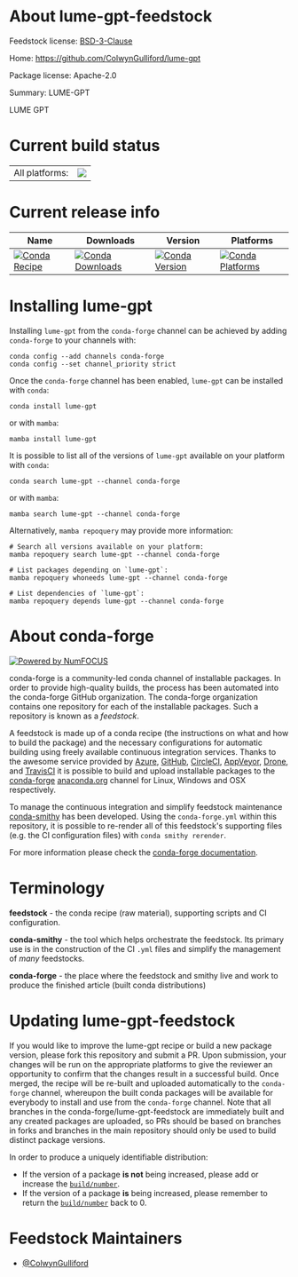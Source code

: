 About lume-gpt-feedstock
========================

Feedstock license: [BSD-3-Clause](https://github.com/conda-forge/lume-gpt-feedstock/blob/main/LICENSE.txt)

Home: https://github.com/ColwynGulliford/lume-gpt

Package license: Apache-2.0

Summary: LUME-GPT

LUME GPT


Current build status
====================


<table><tr><td>All platforms:</td>
    <td>
      <a href="https://dev.azure.com/conda-forge/feedstock-builds/_build/latest?definitionId=9556&branchName=main">
        <img src="https://dev.azure.com/conda-forge/feedstock-builds/_apis/build/status/lume-gpt-feedstock?branchName=main">
      </a>
    </td>
  </tr>
</table>

Current release info
====================

| Name | Downloads | Version | Platforms |
| --- | --- | --- | --- |
| [![Conda Recipe](https://img.shields.io/badge/recipe-lume--gpt-green.svg)](https://anaconda.org/conda-forge/lume-gpt) | [![Conda Downloads](https://img.shields.io/conda/dn/conda-forge/lume-gpt.svg)](https://anaconda.org/conda-forge/lume-gpt) | [![Conda Version](https://img.shields.io/conda/vn/conda-forge/lume-gpt.svg)](https://anaconda.org/conda-forge/lume-gpt) | [![Conda Platforms](https://img.shields.io/conda/pn/conda-forge/lume-gpt.svg)](https://anaconda.org/conda-forge/lume-gpt) |

Installing lume-gpt
===================

Installing `lume-gpt` from the `conda-forge` channel can be achieved by adding `conda-forge` to your channels with:

```
conda config --add channels conda-forge
conda config --set channel_priority strict
```

Once the `conda-forge` channel has been enabled, `lume-gpt` can be installed with `conda`:

```
conda install lume-gpt
```

or with `mamba`:

```
mamba install lume-gpt
```

It is possible to list all of the versions of `lume-gpt` available on your platform with `conda`:

```
conda search lume-gpt --channel conda-forge
```

or with `mamba`:

```
mamba search lume-gpt --channel conda-forge
```

Alternatively, `mamba repoquery` may provide more information:

```
# Search all versions available on your platform:
mamba repoquery search lume-gpt --channel conda-forge

# List packages depending on `lume-gpt`:
mamba repoquery whoneeds lume-gpt --channel conda-forge

# List dependencies of `lume-gpt`:
mamba repoquery depends lume-gpt --channel conda-forge
```


About conda-forge
=================

[![Powered by
NumFOCUS](https://img.shields.io/badge/powered%20by-NumFOCUS-orange.svg?style=flat&colorA=E1523D&colorB=007D8A)](https://numfocus.org)

conda-forge is a community-led conda channel of installable packages.
In order to provide high-quality builds, the process has been automated into the
conda-forge GitHub organization. The conda-forge organization contains one repository
for each of the installable packages. Such a repository is known as a *feedstock*.

A feedstock is made up of a conda recipe (the instructions on what and how to build
the package) and the necessary configurations for automatic building using freely
available continuous integration services. Thanks to the awesome service provided by
[Azure](https://azure.microsoft.com/en-us/services/devops/), [GitHub](https://github.com/),
[CircleCI](https://circleci.com/), [AppVeyor](https://www.appveyor.com/),
[Drone](https://cloud.drone.io/welcome), and [TravisCI](https://travis-ci.com/)
it is possible to build and upload installable packages to the
[conda-forge](https://anaconda.org/conda-forge) [anaconda.org](https://anaconda.org/)
channel for Linux, Windows and OSX respectively.

To manage the continuous integration and simplify feedstock maintenance
[conda-smithy](https://github.com/conda-forge/conda-smithy) has been developed.
Using the ``conda-forge.yml`` within this repository, it is possible to re-render all of
this feedstock's supporting files (e.g. the CI configuration files) with ``conda smithy rerender``.

For more information please check the [conda-forge documentation](https://conda-forge.org/docs/).

Terminology
===========

**feedstock** - the conda recipe (raw material), supporting scripts and CI configuration.

**conda-smithy** - the tool which helps orchestrate the feedstock.
                   Its primary use is in the construction of the CI ``.yml`` files
                   and simplify the management of *many* feedstocks.

**conda-forge** - the place where the feedstock and smithy live and work to
                  produce the finished article (built conda distributions)


Updating lume-gpt-feedstock
===========================

If you would like to improve the lume-gpt recipe or build a new
package version, please fork this repository and submit a PR. Upon submission,
your changes will be run on the appropriate platforms to give the reviewer an
opportunity to confirm that the changes result in a successful build. Once
merged, the recipe will be re-built and uploaded automatically to the
`conda-forge` channel, whereupon the built conda packages will be available for
everybody to install and use from the `conda-forge` channel.
Note that all branches in the conda-forge/lume-gpt-feedstock are
immediately built and any created packages are uploaded, so PRs should be based
on branches in forks and branches in the main repository should only be used to
build distinct package versions.

In order to produce a uniquely identifiable distribution:
 * If the version of a package **is not** being increased, please add or increase
   the [``build/number``](https://docs.conda.io/projects/conda-build/en/latest/resources/define-metadata.html#build-number-and-string).
 * If the version of a package **is** being increased, please remember to return
   the [``build/number``](https://docs.conda.io/projects/conda-build/en/latest/resources/define-metadata.html#build-number-and-string)
   back to 0.

Feedstock Maintainers
=====================

* [@ColwynGulliford](https://github.com/ColwynGulliford/)

